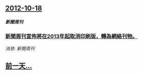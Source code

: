 ## [2012-10-18](/news/2012/10/18/index.md)

##### 新聞周刊
### [ 新聞周刊宣佈將在2013年起取消印刷版，轉為網絡刊物。](/news/2012/10/18/新聞周刊宣佈將在2013年起取消印刷版-轉為網絡刊物.md)
_消息: 新聞周刊_

## [前一天...](/news/2012/10/16/index.md)

